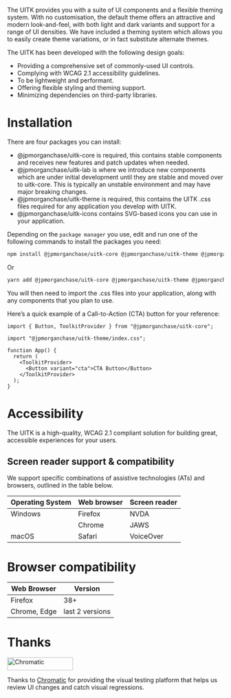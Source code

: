 The UITK provides you with a suite of UI components and a flexible theming system. With no customisation, the default theme offers an attractive and modern look-and-feel, with both light and dark variants and support for a range of UI densities.
We have included a theming system which allows you to easily create theme variations, or in fact substitute alternate themes.

The UITK has been developed with the following design goals:

- Providing a comprehensive set of commonly-used UI controls.
- Complying with WCAG 2.1 accessibility guidelines.
- To be lightweight and performant.
- Offering flexible styling and theming support.
- Minimizing dependencies on third-party libraries.

# Installation

There are four packages you can install:

- @jpmorganchase/uitk-core is required, this contains stable components and receives
  new features and patch updates when needed.
- @jpmorganchase/uitk-lab is where we introduce new components which are under initial development until they are stable and moved over to uitk-core. This is typically an unstable environment and may have major breaking changes.
- @jpmorganchase/uitk-theme is required, this contains the UITK .css files required
  for any application you develop with UITK.
- @jpmorganchase/uitk-icons contains SVG-based icons you can use in your
  application.

Depending on the `package manager` you use, edit and run one of the following commands to install the packages you need:

```sh
npm install @jpmorganchase/uitk-core @jpmorganchase/uitk-theme @jpmorganchase/uitk-lab @jpmorganchase/uitk-icons
```

Or

```sh
yarn add @jpmorganchase/uitk-core @jpmorganchase/uitk-theme @jpmorganchase/uitk-lab @jpmorganchase/uitk-icons
```

You will then need to import the .css files into your application, along with any components that you plan to use.

Here’s a quick example of a Call-to-Action (CTA) button for your reference:

```JSX
import { Button, ToolkitProvider } from "@jpmorganchase/uitk-core";

import "@jpmorganchase/uitk-theme/index.css";

function App() {
  return (
    <ToolkitProvider>
      <Button variant="cta">CTA Button</Button>
    </ToolkitProvider>
  );
}
```

# Accessibility

The UITK is a high-quality, WCAG 2.1 compliant solution for building great, accessible experiences for your users.

## Screen reader support & compatibility

We support specific combinations of assistive technologies (ATs) and
browsers, outlined in the table below.

| Operating System | Web browser | Screen reader |
| ---------------- | ----------- | ------------- |
| Windows          | Firefox     | NVDA          |
|                  | Chrome      | JAWS          |
| macOS            | Safari      | VoiceOver     |

# Browser compatibility

| Web Browser  | Version         |
| ------------ | --------------- |
| Firefox      | 38+             |
| Chrome, Edge | last 2 versions |

# Thanks

<a href="https://www.chromatic.com/">
  <picture>
    <source srcset="https://user-images.githubusercontent.com/1671563/170278933-da4e813f-0e8f-4029-b6db-79890d9314d1.png" media="(prefers-color-scheme: dark)">
    <img src="https://user-images.githubusercontent.com/321738/84662277-e3db4f80-af1b-11ea-88f5-91d67a5e59f6.png" width="153" height="30" alt="Chromatic" />
  </picture>
</a>

Thanks to [Chromatic](https://www.chromatic.com/) for providing the visual testing platform that helps us review UI changes and catch visual regressions.
